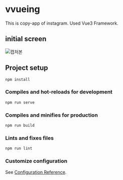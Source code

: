 # vvueing

This is copy-app of instagram.
Used Vue3 Framework.

## initial screen
![캡처본](https://github.com/quburty/vvueing/assets/57853259/9d41c6f5-004f-4cf1-b35a-c2d1349f2428)

## Project setup
```
npm install
```

### Compiles and hot-reloads for development
```
npm run serve
```

### Compiles and minifies for production
```
npm run build
```

### Lints and fixes files
```
npm run lint
```

### Customize configuration
See [Configuration Reference](https://cli.vuejs.org/config/).
